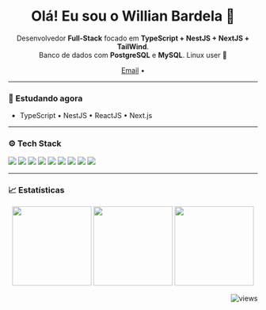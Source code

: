 <h1 align="center">Olá! Eu sou o Willian Bardela 👋</h1>

<p align="center">
  Desenvolvedor <b>Full-Stack</b> focado em <b>TypeScript + NestJS + NextJS + TailWind</b>.<br/>
  Banco de dados com <b>PostgreSQL</b> e <b>MySQL</b>. Linux user 🐧
</p>

<p align="center">
  <a href="mailto:willianbardelasilva@gmail.com">Email</a> •
</p>

---

### 🧠 Estudando agora
- TypeScript • NestJS • ReactJS • Next.js

---

### ⚙️ Tech Stack
<p>
  <!-- back-end -->
  <img src="https://img.shields.io/badge/Java-ED8B00?style=for-the-badge&logo=openjdk&logoColor=white"/>
  <img src="https://img.shields.io/badge/Spring-6DB33F?style=for-the-badge&logo=spring&logoColor=white"/>
  <img src="https://img.shields.io/badge/C%23-239120?style=for-the-badge&logo=c-sharp&logoColor=white"/>
  <img src="https://img.shields.io/badge/ASP.NET-512BD4?style=for-the-badge&logo=dotnet&logoColor=white"/>
  <img src="https://img.shields.io/badge/TypeScript-3178C6?style=for-the-badge&logo=typescript&logoColor=white"/>
  <img src="https://img.shields.io/badge/NestJS-E0234E?style=for-the-badge&logo=nestjs&logoColor=white"/>
  <!-- db -->
  <img src="https://img.shields.io/badge/PostgreSQL-4169E1?style=for-the-badge&logo=postgresql&logoColor=white"/>
  <img src="https://img.shields.io/badge/MySQL-4479A1?style=for-the-badge&logo=mysql&logoColor=white"/>
  <!-- OS -->
  <img src="https://img.shields.io/badge/Linux-000000?style=for-the-badge&logo=linux&logoColor=white"/>
</p>

---

### 📈 Estatísticas
<div align="center">
  <img height="160" src="https://github-readme-stats.vercel.app/api?username=Typezera&show_icons=true&theme=tokyonight&hide_border=true" />
  <img height="160" src="https://streak-stats.demolab.com?user=Typezera&theme=tokyonight&hide_border=true" />
  <img height="160" src="https://github-readme-stats.vercel.app/api/top-langs/?username=Typezera&layout=compact&theme=tokyonight&hide_border=true" />
</div>

<!-- contador de visitas opcional -->
<p align="right"><img src="https://komarev.com/ghpvc/?username=Typezera&color=blueviolet" alt="views"/></p>
